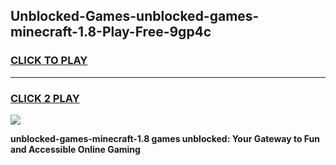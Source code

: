 
## Unblocked-Games-unblocked-games-minecraft-1.8-Play-Free-9gp4c
<h3>
<a href="https://premium76.site?title=unblocked-games-minecraft-1.8&ref=19M">CLICK TO PLAY</a></h3>
<hr>

<h3>
<a href="https://premium76.site?title=unblocked-games-minecraft-1.8&ref=19M">CLICK 2 PLAY</a>
  
</h3>

<a href="https://premium76.site?title=unblocked-games-minecraft-1.8&ref=19M"><img src="https://clearcache.store/games.png"></a>


**unblocked-games-minecraft-1.8 games unblocked: Your Gateway to Fun and Accessible Online Gaming**
